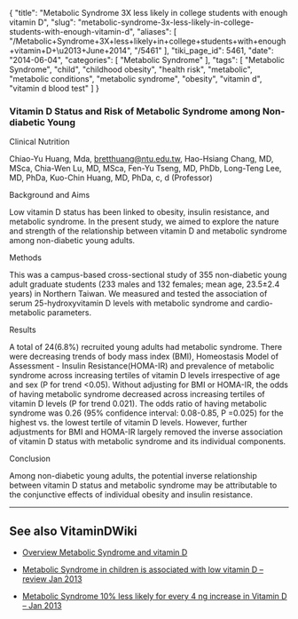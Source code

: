 {
    "title": "Metabolic Syndrome 3X less likely in college students with enough vitamin D",
    "slug": "metabolic-syndrome-3x-less-likely-in-college-students-with-enough-vitamin-d",
    "aliases": [
        "/Metabolic+Syndrome+3X+less+likely+in+college+students+with+enough+vitamin+D+\u2013+June+2014",
        "/5461"
    ],
    "tiki_page_id": 5461,
    "date": "2014-06-04",
    "categories": [
        "Metabolic Syndrome"
    ],
    "tags": [
        "Metabolic Syndrome",
        "child",
        "childhood obesity",
        "health risk",
        "metabolic",
        "metabolic conditions",
        "metabolic syndrome",
        "obesity",
        "vitamin d",
        "vitamin d blood test"
    ]
}


### Vitamin D Status and Risk of Metabolic Syndrome among Non-diabetic Young

Clinical Nutrition

Chiao-Yu Huang, Mda, bretthuang@ntu.edu.tw, Hao-Hsiang Chang, MD, MSca, Chia-Wen Lu, MD, MSca, Fen-Yu Tseng, MD, PhDb, Long-Teng Lee, MD, PhDa, Kuo-Chin Huang, MD, PhDa, c, d (Professor)

Background and Aims

Low vitamin D status has been linked to obesity, insulin resistance, and metabolic syndrome. In the present study, we aimed to explore the nature and strength of the relationship between vitamin D and metabolic syndrome among non-diabetic young adults.

Methods

This was a campus-based cross-sectional study of 355 non-diabetic young adult graduate students (233 males and 132 females; mean age, 23.5±2.4 years) in Northern Taiwan. We measured and tested the association of serum 25-hydroxyvitamin D levels with metabolic syndrome and cardio-metabolic parameters.

Results

A total of 24(6.8%) recruited young adults had metabolic syndrome. There were decreasing trends of body mass index (BMI), Homeostasis Model of Assessment - Insulin Resistance(HOMA-IR) and prevalence of metabolic syndrome across increasing tertiles of vitamin D levels irrespective of age and sex (P for trend <0.05). Without adjusting for BMI or HOMA-IR, the odds of having metabolic syndrome decreased across increasing tertiles of vitamin D levels (P for trend 0.021). The odds ratio of having metabolic syndrome was 0.26 (95% confidence interval: 0.08-0.85, P =0.025) for the highest vs. the lowest tertile of vitamin D levels. However, further adjustments for BMI and HOMA-IR largely removed the inverse association of vitamin D status with metabolic syndrome and its individual components.

Conclusion

Among non-diabetic young adults, the potential inverse relationship between vitamin D status and metabolic syndrome may be attributable to the conjunctive effects of individual obesity and insulin resistance.

---

## See also VitaminDWiki

* [Overview Metabolic Syndrome and vitamin D](/posts/overview-metabolic-syndrome-and-vitamin-d)

* [Metabolic Syndrome in children is associated with low vitamin D – review Jan 2013](/posts/metabolic-syndrome-in-children-is-associated-with-low-vitamin-d-review)

* [Metabolic Syndrome 10% less likely for every 4 ng increase in Vitamin D – Jan 2013](/posts/metabolic-syndrome-10-percent-less-likely-for-every-4-ng-increase-in-vitamin-d)